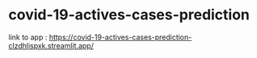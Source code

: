 # covid-19-actives-cases-prediction
link to app : https://covid-19-actives-cases-prediction-clzdhlispxk.streamlit.app/
